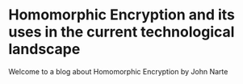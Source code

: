 # Homomorphic Encryption and its uses in the current technological landscape
Welcome to a blog about Homomorphic Encryption by John Narte
